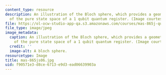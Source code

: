 ```yaml
---
content_type: resource
description: An illustration of the Bloch sphere, which provides a geometrical representation
  of the pure state space of a 1 qubit quantum register. (Image courtesy of Wikipedia.)
file: https://ol-ocw-studio-app-qa.s3.amazonaws.com/courses/mas-865j-quantum-information-science-spring-2006/f90571e3d8ce6713e9d3ead06639903a_mas-865js06.jpg
file_type: image/jpeg
image_metadata:
  caption: An illustration of the Bloch sphere, which provides a geometrical representation
    of the pure state space of a 1 qubit quantum register. (Image courtesy of [Wikipedia](http://en.wikipedia.org/wiki/Main_Page).)
  credit: ''
  image-alt: A bloch sphere.
resourcetype: Image
title: mas-865js06.jpg
uid: f90571e3-d8ce-6713-e9d3-ead06639903a
---
```


